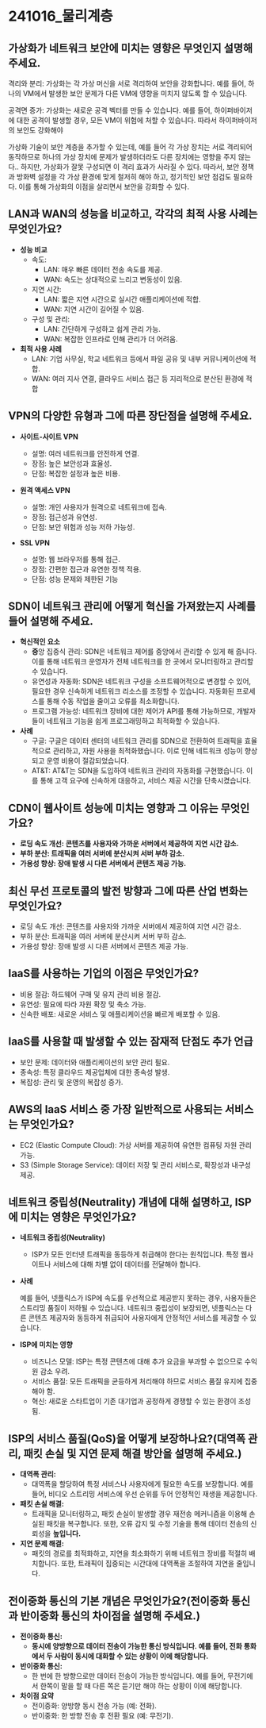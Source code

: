 # 241016_물리계층


## **가상화가 네트워크 보안에 미치는 영향은 무엇인지 설명해 주세요.**

격리와 분리: 가상화는 각 가상 머신을 서로 격리하여 보안을 강화합니다. 예를 들어, 하나의 VM에서 발생한 보안 문제가 다른 VM에 영향을 미치지 않도록 할 수 있습니다. 

공격면 증가: 가상화는 새로운 공격 벡터를 만들 수 있습니다. 예를 들어, 하이퍼바이저에 대한 공격이 발생할 경우, 모든 VM이 위험에 처할 수 있습니다. 따라서 하이퍼바이저의 보안도 강화해야 

가상화 기술이 보안 계층을 추가할 수 있는데, 예를 들어 각 가상 장치는 서로 격리되어 동작하므로 하나의 가상 장치에 문제가 발생하더라도 다른 장치에는 영향을 주지 않는다.. 하지만, 가상화가 잘못 구성되면 이 격리 효과가 사라질 수 있다. 따라서, 보안 정책과 방화벽 설정을 각 가상 환경에 맞게 철저히 해야 하고, 정기적인 보안 점검도 필요하다. 이를 통해 가상화의 이점을 살리면서 보안을 강화할 수 있다.

## **LAN과 WAN의 성능을 비교하고, 각각의 최적 사용 사례는 무엇인가요?**

- **성능 비교**
    - 속도:
        - LAN: 매우 빠른 데이터 전송 속도를 제공.
        - WAN: 속도는 상대적으로 느리고 변동성이 있음.
    - 지연 시간:
        - LAN: 짧은 지연 시간으로 실시간 애플리케이션에 적합.
        - WAN: 지연 시간이 길어질 수 있음.
    - 구성 및 관리:
        - LAN: 간단하게 구성하고 쉽게 관리 가능.
        - WAN: 복잡한 인프라로 인해 관리가 더 어려움.
- **최적 사용 사례**
    - LAN: 기업 사무실, 학교 네트워크 등에서 파일 공유 및 내부 커뮤니케이션에 적합.
    - WAN: 여러 지사 연결, 클라우드 서비스 접근 등 지리적으로 분산된 환경에 적합

## **VPN의 다양한 유형과 그에 따른 장단점을 설명해 주세요.**

- **사이트-사이트 VPN**
    - 설명: 여러 네트워크를 안전하게 연결.
    - 장점: 높은 보안성과 효율성.
    - 단점: 복잡한 설정과 높은 비용.

- **원격 액세스 VPN**
    - 설명: 개인 사용자가 원격으로 네트워크에 접속.
    - 장점: 접근성과 유연성.
    - 단점: 보안 위험과 성능 저하 가능성.
- **SSL VPN**
    - 설명: 웹 브라우저를 통해 접근.
    - 장점: 간편한 접근과 유연한 정책 적용.
    - 단점: 성능 문제와 제한된 기능

## **SDN이 네트워크 관리에 어떻게 혁신을 가져왔는지 사례를 들어 설명해 주세요.**

- **혁신적인 요소**
    - **중**앙 집중식 관리: SDN은 네트워크 제어를 중앙에서 관리할 수 있게 해 줍니다. 이를 통해 네트워크 운영자가 전체 네트워크를 한 곳에서 모니터링하고 관리할 수 있습니다.
    - 유연성과 자동화: SDN은 네트워크 구성을 소프트웨어적으로 변경할 수 있어, 필요한 경우 신속하게 네트워크 리소스를 조정할 수 있습니다. 자동화된 프로세스를 통해 수동 작업을 줄이고 오류를 최소화합니다.
    - 프로그램 가능성: 네트워크 장비에 대한 제어가 API를 통해 가능하므로, 개발자들이 네트워크 기능을 쉽게 프로그래밍하고 최적화할 수 있습니다.
- **사례**
    - 구글: 구글은 데이터 센터의 네트워크 관리를 SDN으로 전환하여 트래픽을 효율적으로 관리하고, 자원 사용을 최적화했습니다. 이로 인해 네트워크 성능이 향상되고 운영 비용이 절감되었습니다.
    - AT&T: AT&T는 SDN을 도입하여 네트워크 관리의 자동화를 구현했습니다. 이를 통해 고객 요구에 신속하게 대응하고, 서비스 제공 시간을 단축시켰습니다.

## **CDN이 웹사이트 성능에 미치는 영향과 그 이유는 무엇인가요?**

- **로딩 속도 개선: 콘텐츠를 사용자와 가까운 서버에서 제공하여 지연 시간 감소.**
- **부하 분산: 트래픽을 여러 서버에 분산시켜 서버 부하 감소.**
- **가용성 향상: 장애 발생 시 다른 서버에서 콘텐츠 제공 가능.**

## **최신 무선 프로토콜의 발전 방향과 그에 따른 산업 변화는 무엇인가요?**

- 로딩 속도 개선: 콘텐츠를 사용자와 가까운 서버에서 제공하여 지연 시간 감소.
- 부하 분산: 트래픽을 여러 서버에 분산시켜 서버 부하 감소.
- 가용성 향상: 장애 발생 시 다른 서버에서 콘텐츠 제공 가능.

## **IaaS를 사용하는 기업의 이점은 무엇인가요?**

- 비용 절감: 하드웨어 구매 및 유지 관리 비용 절감.
- 유연성: 필요에 따라 자원 확장 및 축소 가능.
- 신속한 배포: 새로운 서비스 및 애플리케이션을 빠르게 배포할 수 있음.

## **IaaS를 사용할 때 발생할 수 있는 잠재적 단점도 추가 언급**

- 보안 문제: 데이터와 애플리케이션의 보안 관리 필요.
- 종속성: 특정 클라우드 제공업체에 대한 종속성 발생.
- 복잡성: 관리 및 운영의 복잡성 증가.

## **AWS의 IaaS 서비스 중 가장 일반적으로 사용되는 서비스는 무엇인가요?**

- EC2 (Elastic Compute Cloud): 가상 서버를 제공하여 유연한 컴퓨팅 자원 관리 가능.
- S3 (Simple Storage Service): 데이터 저장 및 관리 서비스로, 확장성과 내구성 제공.

## **네트워크 중립성(Neutrality) 개념에 대해 설명하고, ISP에 미치는 영향은 무엇인가요?**

- **네트워크 중립성(Neutrality)**
    - ISP가 모든 인터넷 트래픽을 동등하게 취급해야 한다는 원칙입니다. 특정 웹사이트나 서비스에 대해 차별 없이 데이터를 전달해야 합니다.
- **사례**
    
    예를 들어, 넷플릭스가 ISP에 속도를 우선적으로 제공받지 못하는 경우, 사용자들은 스트리밍 품질이 저하될 수 있습니다. 네트워크 중립성이 보장되면, 넷플릭스는 다른 콘텐츠 제공자와 동등하게 취급되어 사용자에게 안정적인 서비스를 제공할 수 있습니다.
    
- **ISP에 미치는 영향**
    - 비즈니스 모델: ISP는 특정 콘텐츠에 대해 추가 요금을 부과할 수 없으므로 수익원 감소 우려.
    - 서비스 품질: 모든 트래픽을 균등하게 처리해야 하므로 서비스 품질 유지에 집중해야 함.
    - 혁신: 새로운 스타트업이 기존 대기업과 공정하게 경쟁할 수 있는 환경이 조성됨.

## **ISP의 서비스 품질(QoS)을 어떻게 보장하나요?(대역폭 관리, 패킷 손실 및 지연 문제 해결 방안을 설명해 주세요.)**

- **대역폭 관리:**
    - 대역폭을 할당하여 특정 서비스나 사용자에게 필요한 속도를 보장합니다. 예를 들어, 비디오 스트리밍 서비스에 우선 순위를 두어 안정적인 재생을 제공합니다.
- **패킷 손실 해결:**
    - 트래픽을 모니터링하고, 패킷 손실이 발생할 경우 재전송 메커니즘을 이용해 손실된 패킷을 복구합니다. 또한, 오류 감지 및 수정 기술을 통해 데이터 전송의 신뢰성을 **높입니다.**
- **지연 문제 해결:**
    - 패킷의 경로를 최적화하고, 지연을 최소화하기 위해 네트워크 장비를 적절히 배치합니다. 또한, 트래픽이 집중되는 시간대에 대역폭을 조절하여 지연을 줄입니다.

## **전이중화 통신의 기본 개념은 무엇인가요?(전이중화 통신과 반이중화 통신의 차이점을 설명해 주세요.)**

- **전이중화 통신:**
    - **동시에 양방향으로 데이터 전송이 가능한 통신 방식입니다. 예를 들어, 전화 통화에서 두 사람이 동시에 대화할 수 있는 상황이 이에 해당합니다.**
- **반이중화 통신:**
    - 한 번에 한 방향으로만 데이터 전송이 가능한 방식입니다. 예를 들어, 무전기에서 한쪽이 말을 할 때 다른 쪽은 듣기만 해야 하는 상황이 이에 해당합니다.
- **차이점 요약**
    - 전이중화: 양방향 동시 전송 가능 (예: 전화).
    - 반이중화: 한 방향 전송 후 전환 필요 (예: 무전기).
